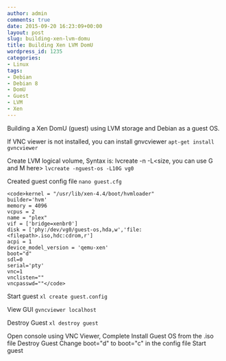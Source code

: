 ```yaml
---
author: admin
comments: true
date: 2015-09-20 16:23:09+00:00
layout: post
slug: building-xen-lvm-domu
title: Building Xen LVM DomU
wordpress_id: 1235
categories:
- Linux
tags:
- Debian
- Debian 8
- DomU
- Guest
- LVM
- Xen
---
```


Building a Xen DomU (guest) using LVM storage and Debian as a guest OS.

If VNC viewer is not installed, you can install gnvcviewer
`apt-get install gvncviewer`

Create LVM logical volume, Syntax is: lvcreate -n -L<size, you can use G and M here>
`lvcreate -nguest-os -L10G vg0`

Created guest config file
`nano guest.cfg`

    
    <code>kernel = "/usr/lib/xen-4.4/boot/hvmloader"
    builder='hvm'
    memory = 4096
    vcpus = 2
    name = "plex"
    vif = ['bridge=xenbr0']
    disk = ['phy:/dev/vg0/guest-os,hda,w','file:<filepath>.iso,hdc:cdrom,r']
    acpi = 1
    device_model_version = 'qemu-xen'
    boot="d"
    sdl=0
    serial='pty'
    vnc=1
    vnclisten=""
    vncpasswd=""</code>



Start guest
`xl create guest.config`

View GUI
`gvncviewer localhost`

Destroy Guest
`xl destroy guest`

Open console using VNC Viewer, Complete Install Guest OS from the .iso file
Destroy Guest
Change boot="d" to boot="c" in the config file
Start guest
